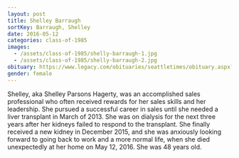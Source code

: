 ```yaml
---
layout: post
title: Shelley Barraugh
sortKey: Barraugh, Shelley
date: 2016-05-12
categories: class-of-1985
images:
  - /assets/class-of-1985/shelly-barraugh-1.jpg
  - /assets/class-of-1985/shelly-barraugh-2.jpg
obituary: https://www.legacy.com/obituaries/seattletimes/obituary.aspx?n=shelley-parsons-hagerty&pid=180042675
gender: female
---
```

Shelley, aka Shelley Parsons Hagerty, was an accomplished sales professional who often received rewards for her sales skills and her leadership. She pursued a successful career in sales until she needed a liver transplant in March of 2013. She was on dialysis for the next three years after her kidneys failed to respond to the transplant. She finally received a new kidney in December 2015, and she was anxiously looking forward to going back to work and a more normal life, when she died unexpectedly at her home on May 12, 2016.  She was 48 years old.
